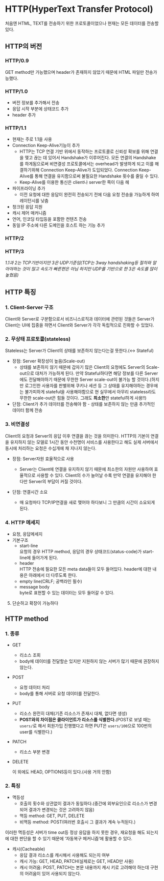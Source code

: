 # HTTP(HyperText Transfer Protocol)

처음엔 HTML, TEXT를 전송하기 위한 프로토콜이었으나 현재는 모든 데이터를 전송할 있다.

## HTTP의 버전

### HTTP/0.9

GET method만 가능했으며 header가 존재하지 않았기 때문에 HTML 파일만 전송가능했다.

### HTTP/1.0

- 버전 정보를 추가해서 전송
- 응답 시작 부분에 상태코드 추가
- header 추가

### HTTP/1.1

- 현재는 주로 1.1을 사용
- Connection Keep-Alive기능이 추가
    - HTTP는 TCP 연결 기반 위에서 동작하는 프로토콜로 신뢰성 확보를 위해 연결을 맺고 끊는 데 있어서 Handshake가 이루어진다. 모든 연결의 Handshake를 하게됨으로써 비연결성 프로토콜에서는 overhead가 발생하게 되고 이를 해결하기위해 Connection Keep-Alive가 도입되었다. Connection Keep-Alive를 통해 연결을 유지함으로써 불필요한 Handshake 횟수를 줄일 수 있다.
    - Keep-Alive를 이용한 통신은 client나 server한 쪽이 다음 헤
- 파이프라이닝 추가
    - 이전 요청에 대한 응답이 완전히 전송되기 전에 다음 요청 전송을 가능하게 하여 레이턴시를 낮춤
- 청크된 응답 지원
- 캐시 제어 매커니즘
- 언어, 인코딩 타입등을 포함한 컨텐츠 전송
- 동일 IP 주소에 다른 도메인을 호스트 하는 기능 추가

### HTTP/2

### HTTP/3

*1.1과 2는 TCP기반이지만 3은 UDP기준임(TCP는 3way handshaking등 절차와 알아야하는 것이 많고 속도가 빠른편은 아님 하지만 UDP를 기반으로 한 3은 속도를 많이 높혔음)*

## HTTP 특징

### 1. Client-Server 구조
    
Client와 Server로 구분함으로서 비즈니스로직과 데이터에 관련된 것들은 Server가 Client는 UI에 집중을 하면서 Client와 Server가 각각 독립적으로 진화할 수 있었다. 
    
### 2. 무상태 프로토콜(stateless)
    
Stateless는 Server가 Client의 상태를 보존하지 않는다는걸 뜻한다.(↔ Stateful)
    
- 장점: Server 확장성이 높음(Scale-out)
	- 상태를 보존하지 않기 때문에 갑자기 많은 Client의 요청에도 Server의 Scale-out으로 대처가 가능하게 된다. 만약 Stateful하다면 해당 정보를 다른 Server에도 전달해야하기 때문에 무한한 Server scale-out이 불가능 할 것이다.(하지만 로그인한 사용자를 판별위해 쿠키나 세션 등 그 상태를 유지해야하는 경우에는 불가피하게 stateful을 사용해야함으로 현 실무에서 아무리 stateless라도 무한한 scale-out은 힘들 것이다. 그래도 **최소한**만 stateful하게 사용!!)
- 단점: Client가 추가 데이터를 전송해야 함
        - 상태를 보존하지 않는 만큼 추가적인 데이터 함께 전송
        
### 3. 비연결성
    
Client의 요청과 Server의 응답 이후 연결을 끊는 것을 의미한다. HTTP의 기본이 연결을 유지하지 않는 모델로 1시간 동안 수천명이 서비스를 사용한다고 해도 실제 서버에서 동시에 처리하는 요청은 수십개에 채 지나지 않는다. 
    
- 장점: Server자원 효율적으로 사용
	- Server는 Client에 연결을 유지하지 않기 때문에 최소한의 자원만 사용하여 효율적으로 사용할 수 있다. Client의 수가 늘어날 수록 만약 연결을 유지해야 한다만 Server의 부담이 커질 것이다.
    
- 단점: 연결시간 소요
	- 매 요청마다 TCP/IP연결을 새로 맺어야 하다보니 그 만큼의 시간이 소요되게 된다.
### 4. HTTP 메세지
- 요청, 응답메세지
- 기본구조
	- start-line  
            요청의 경우 HTTP method, 응답의 경우 상태코드(status-code)가 start-line에 들어가게 된다.     
	- header    
            HTTP 전송에 필요한 모든 meta data들이 모두 들어있다. header에 대한 내용은 아래에서 더 다루도록 한다.    
	- empty line(CRLF; 공백라인 필수)
	- message body    
            byte로 표현할 수 있는 데이터는 모두 들어갈 수 있다.
            
5. 단순하고 확장이 가능하다

## HTTP method

### 1. 종류
- GET
	- 리소스 조회
	- body에 데이터를 전달할순 있지만 지원하지 않는 서버가 많기 때문에 권장하지 않는다.
- POST
	- 요청 데이터 처리
	- body를 통해 서버로 요청 데이터를 전달한다.

- PUT
	- 리소스 완전히 대체(기존 리소스가 존재시 대체, 없다면 생성)
	- **POST와의 차이점은 클라이언트가 리소스를 식별한다.**(POST로 보낼 때는 `users/`로 해서 회원가입 진행했다고 하면 PUT은 `users/100`으로 100번의 user를 식별한다.)
- PATCH
	- 리소스 부분 변경
- DELETE
    
    이 외에도 HEAD, OPTIONS등이 있다.(사용 거의 안함)
    
### 2. 특징
- 멱등성
	- 호출의 횟수와 상관없이 결과가 동일하다.(중간에 외부요인으로 리소스가 변경되어 결과가 변경되는 것은 고려하지 않음)
	- 멱등 method: GET, PUT, DELETE
	- 비멱등 method: POST(여러번 호출시 그 결과가 계속 누적된다.)
        
이러한 멱등성은 서버가 time out등 정상 응답을 하지 못한 경우, 재요청을 해도 되는지에 대한 판단을 할 수 있기 때문에 ‘자동복구 메커니즘’에 활용할 수 있다. 
        
- 캐시(Cacheable)
	- 응답 결과 리소스를 캐시해서 사용해도 되는지 여부
	- 캐시 가능: GET, HEAD, PATCH(실제로는 GET, HEAD만 사용)
	- 캐시 어려움: POST, PATCH는 본문 내용까지 캐시 키로 고려해야 하는데 구현의 어려움이 있어 사용되지 않는다.
